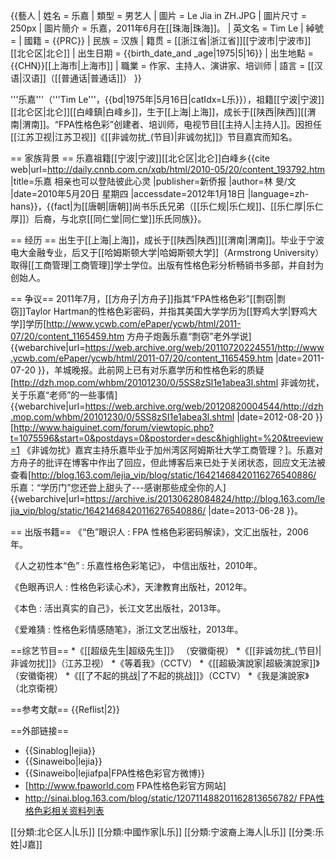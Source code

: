 {{藝人
| 姓名 = 乐嘉
| 類型 = 男艺人
| 圖片 = Le Jia in ZH.JPG
| 圖片尺寸 = 250px
| 圖片簡介 = 乐嘉，2011年6月在[[珠海|珠海]]。
| 英文名 = Tim Le
| 綽號 = 
| 國籍 = {{PRC}}
| 民族 = 汉族
| 籍贯 = [[浙江省|浙江省]][[宁波市|宁波市]][[北仑区|北仑]]
| 出生日期 = {{birth_date_and _age|1975|5|16}}
| 出生地點 = {{CHN}}[[上海市|上海市]]
| 職業 = 作家、主持人、演讲家、培训师
| 語言 = [[汉语|汉语]]（[[普通话|普通话]]）
}}

'''乐嘉'''（'''Tim Le'''，{{bd|1975年|5月16日|catIdx=L乐}}），祖籍[[宁波|宁波]][[北仑区|北仑]][[白峰鎮|白峰乡]]，生于[[上海|上海]]，成长于[[陕西|陕西]][[渭南|渭南]]。“FPA性格色彩”创建者、培训师，电视节目[[主持人|主持人]]。因担任[[江苏卫视|江苏卫视]]《[[非诚勿扰_(节目)|非诚勿扰]]》节目嘉宾而知名。

== 家族背景 ==
乐嘉祖籍[[宁波|宁波]][[北仑区|北仑]]白峰乡<ref name="乐嘉祖籍">{{cite web|url=http://daily.cnnb.com.cn/xqb/html/2010-05/20/content_193792.htm |title=乐嘉 相亲也可以登陆彼此心灵 |publisher=新侨报 |author=林 旻/文 |date=2010年5月20日 星期四 |accessdate=2012年1月18日 |language=zh-hans}}</ref>，{{fact|为[[唐朝|唐朝]]尚书乐氏兄弟（[[乐仁规|乐仁规]]、[[乐仁厚|乐仁厚]]）后裔，与北京[[同仁堂|同仁堂]]乐氏同族}}。

== 经历 ==
出生于[[上海|上海]]，成长于[[陕西|陕西]][[渭南|渭南]]。毕业于宁波电大金融专业，后又于[[哈姆斯顿大学|哈姆斯顿大学]]（Armstrong University）取得[[工商管理|工商管理]]学士学位。出版有性格色彩分析畅销书多部，并自封为创始人。

== 争议==
2011年7月，[[方舟子|方舟子]]指其“FPA性格色彩”[[剽窃|剽窃]]Taylor Hartman的性格色彩密码，并指其美国大学学历为[[野鸡大学|野鸡大学]]学历<ref>[http://www.ycwb.com/ePaper/ycwb/html/2011-07/20/content_1165459.htm 方舟子炮轰乐嘉“剽窃”老外学说] {{webarchive|url=https://web.archive.org/web/20110720224551/http://www.ycwb.com/ePaper/ycwb/html/2011-07/20/content_1165459.htm |date=2011-07-20 }}，羊城晚报</ref>。此前网上已有对乐嘉学历和性格色彩的质疑<ref>[http://dzh.mop.com/whbm/20101230/0/5SS8zSI1e1abea3l.shtml 非诚勿扰，关于乐嘉“老师”的一些事情] {{webarchive|url=https://web.archive.org/web/20120820004544/http://dzh.mop.com/whbm/20101230/0/5SS8zSI1e1abea3l.shtml |date=2012-08-20 }}</ref><ref>[http://www.haiguinet.com/forum/viewtopic.php?t=1075596&start=0&postdays=0&postorder=desc&highlight=%20&treeview=1 《非诚勿扰》嘉宾主持乐嘉毕业于加州湾区阿姆斯壮大学工商管理？]</ref>。乐嘉对方舟子的批评在博客中作出了回应，但此博客后来已处于关闭状态，回应文无法被查看<ref>[http://blog.163.com/lejia_vip/blog/static/16421468420116276540886/ 乐嘉：“学历门”您还尝上甜头了---感谢那些成全你的人] {{webarchive|url=https://archive.is/20130628084824/http://blog.163.com/lejia_vip/blog/static/16421468420116276540886/ |date=2013-06-28 }}</ref>。

== 出版书籍==
《“色”眼识人 : FPA 性格色彩密码解读》，文汇出版社，2006年。

《人之初性本“色” : 乐嘉性格色彩笔记》， 中信出版社，2010年。

《色眼再识人 : 性格色彩读心术》，天津教育出版社，2012年。

《本色 : 活出真实的自己》，长江文艺出版社，2013年。

《爱难猜 : 性格色彩情感随笔》，浙江文艺出版社，2013年。

==综艺节目==
*《[[超级先生|超级先生]]》 （安徽衛視）
*《[[非诚勿扰_(节目)|非诚勿扰]]》（江苏卫视）
*《等着我》（CCTV）
*《[[超級演說家|超級演說家]]》（安徽衛視）
*《[[了不起的挑战|了不起的挑战]]》（CCTV）
*《我是演說家》（北京衛視）

==参考文献==
{{Reflist|2}}

==外部链接==
* {{Sinablog|lejia}}
* {{Sinaweibo|lejia}}
* {{Sinaweibo|lejiafpa|FPA性格色彩官方微博}}
* [http://www.fpaworld.com FPA性格色彩官方网站]
* [http://sinai.blog.163.com/blog/static/120711488201162813656782/ FPA性格色彩相关资料列表](第三方)

[[分類:北仑区人|L乐]]
[[分類:中國作家|L乐]]
[[分類:宁波裔上海人|L乐]]
[[分类:乐姓|J嘉]]